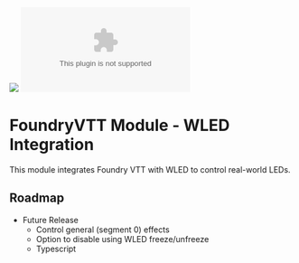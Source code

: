 ![](https://img.shields.io/badge/Foundry-v12-informational)
![Latest Release Download Count](https://img.shields.io/github/downloads/jconabree/foundry-wled/module.zip)


# FoundryVTT Module - WLED Integration

This module integrates Foundry VTT with WLED to control real-world LEDs.

## Roadmap
- Future Release
  - Control general (segment 0) effects
  - Option to disable using WLED freeze/unfreeze
  - Typescript